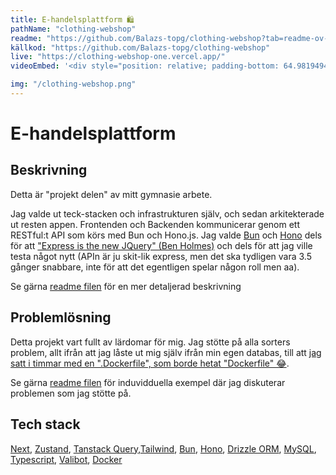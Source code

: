 ```yaml
---
title: E-handelsplattform 🛍️
pathName: "clothing-webshop"
readme: "https://github.com/Balazs-topg/clothing-webshop?tab=readme-ov-file#--clothing-webshop-%EF%B8%8F"
källkod: "https://github.com/Balazs-topg/clothing-webshop"
live: "https://clothing-webshop-one.vercel.app/"
videoEmbed: '<div style="position: relative; padding-bottom: 64.98194945848375%; height: 0;"><iframe src="https://www.loom.com/embed/1732ebd9747940a68bd79ff6c3301aa9?sid=595f1ee1-f7fd-454f-982c-7ab086987456" frameborder="0" webkitallowfullscreen mozallowfullscreen allowfullscreen style="position: absolute; top: 0; left: 0; width: 100%; height: 100%;"></iframe></div>'

img: "/clothing-webshop.png"
---
```


# E-handelsplattform

## Beskrivning

Detta är "projekt delen" av mitt gymnasie arbete.

Jag valde ut teck-stacken och infrastrukturen själv, och sedan arkitekterade ut resten appen. Frontenden och Backenden kommunicerar genom ett RESTful:t API som körs med Bun och Hono.js. Jag valde [Bun](https://bun.sh/) och [Hono](https://hono.dev/) dels för att ["Express is the new JQuery" (Ben Holmes)](https://x.com/BHolmesDev/status/1679907011918430221?s=20) och dels för att jag ville testa något nytt (APIn är ju skit-lik express, men det ska tydligen vara 3.5 gånger snabbare, inte för att det egentligen spelar någon roll men aa).

Se gärna [readme filen](https://github.com/Balazs-topg/clothing-webshop?tab=readme-ov-file#--clothing-webshop-%EF%B8%8F) för en mer detaljerad beskrivning

## Problemlösning

Detta projekt vart fullt av lärdomar för mig. Jag stötte på alla sorters problem, allt ifrån att jag låste ut mig själv ifrån min egen databas, till att [jag satt i timmar med en ".Dockerfile", som borde hetat "Dockerfile" 😂](https://www.youtube.com/watch?v=D2_r4q2imnQ&ab_channel=GamingSoundFX).

Se gärna [readme filen](https://github.com/Balazs-topg/clothing-webshop?tab=readme-ov-file#--clothing-webshop-%EF%B8%8F) för induvidduella exempel där jag diskuterar problemen som jag stötte på.

## Tech stack

[Next](https://nextjs.org/), [Zustand](https://zustand-demo.pmnd.rs/), [Tanstack Query](https://tanstack.com/query/latest),[Tailwind](https://tailwindcss.com/), [Bun](https://bun.sh/), [Hono](https://hono.dev/), [Drizzle ORM](https://orm.drizzle.team/), [MySQL](https://www.mysql.com/), [Typescript](https://www.typescriptlang.org/), [Valibot](https://valibot.dev/), [Docker](https://www.docker.com/)
